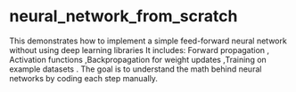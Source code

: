 # neural_network_from_scratch
This demonstrates how to implement a simple feed-forward neural network without using deep learning libraries  It includes:  Forward propagation , Activation functions ,Backpropagation for weight updates  ,Training on example datasets  . The goal is to understand the math behind neural networks by coding each step manually.

